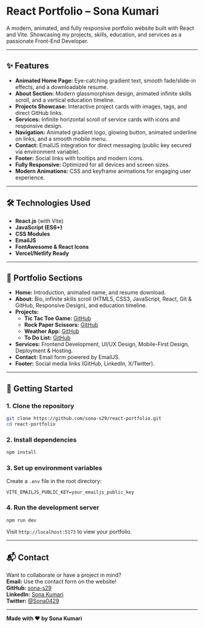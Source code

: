 # React Portfolio – Sona Kumari

A modern, animated, and fully responsive portfolio website built with React and Vite. Showcasing my projects, skills, education, and services as a passionate Front-End Developer.

---

## ✨ Features

- **Animated Home Page:** Eye-catching gradient text, smooth fade/slide-in effects, and a downloadable resume.
- **About Section:** Modern glassmorphism design, animated infinite skills scroll, and a vertical education timeline.
- **Projects Showcase:** Interactive project cards with images, tags, and direct GitHub links.
- **Services:** Infinite horizontal scroll of service cards with icons and responsive design.
- **Navigation:** Animated gradient logo, glowing button, animated underline on links, and a smooth mobile menu.
- **Contact:** EmailJS integration for direct messaging (public key secured via environment variable).
- **Footer:** Social links with tooltips and modern icons.
- **Fully Responsive:** Optimized for all devices and screen sizes.
- **Modern Animations:** CSS and keyframe animations for engaging user experience.

---

## 🛠️ Technologies Used

- **React.js** (with Vite)
- **JavaScript (ES6+)**
- **CSS Modules**
- **EmailJS**
- **FontAwesome & React Icons**
- **Vercel/Netlify Ready**

---

## 📁 Portfolio Sections

- **Home:** Introduction, animated name, and resume download.
- **About:** Bio, infinite skills scroll (HTML5, CSS3, JavaScript, React, Git & GitHub, Responsive Design), and education timeline.
- **Projects:**  
  - **Tic Tac Toe Game:** [GitHub](https://github.com/sona-s29/Tic-Tac-Toe-Game)  
  - **Rock Paper Scissors:** [GitHub](https://github.com/sona-s29/rock-paper-scissors)  
  - **Weather App:** [GitHub](https://github.com/sona-s29/React-Weather-App)  
  - **To Do List:** [GitHub](https://github.com/sona-s29/To-Do-List)
- **Services:** Frontend Development, UI/UX Design, Mobile-First Design, Deployment & Hosting.
- **Contact:** Email form powered by EmailJS.
- **Footer:** Social media links (GitHub, LinkedIn, X/Twitter).

---

## 🚀 Getting Started

### 1. Clone the repository
```bash
git clone https://github.com/sona-s29/react-portfolio.git
cd react-portfolio
```

### 2. Install dependencies
```bash
npm install
```

### 3. Set up environment variables
Create a `.env` file in the root directory:
```
VITE_EMAILJS_PUBLIC_KEY=your_emailjs_public_key
```

### 4. Run the development server
```bash
npm run dev
```
Visit `http://localhost:5173` to view your portfolio.

---

## 📬 Contact

Want to collaborate or have a project in mind?  
**Email:** Use the contact form on the website!  
**GitHub:** [sona-s29](https://github.com/sona-s29)  
**LinkedIn:** [Sona Kumari](https://www.linkedin.com/in/sona-kumari/)  
**Twitter:** [@Sona0429](https://x.com/Sona0429)

---

**Made with ❤️ by Sona Kumari**
